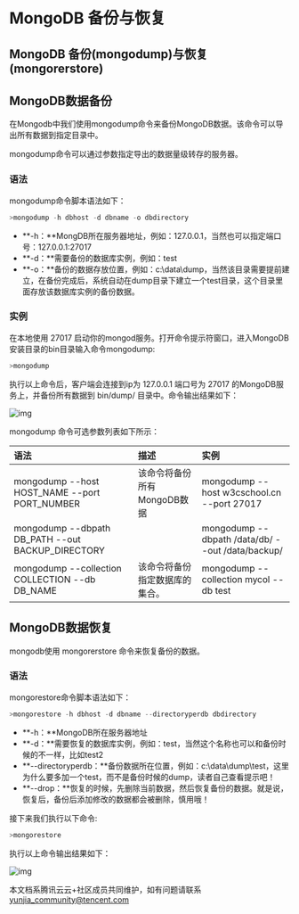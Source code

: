 # MongoDB 备份与恢复

## MongoDB 备份(mongodump)与恢复(mongorerstore)

## MongoDB数据备份

在Mongodb中我们使用mongodump命令来备份MongoDB数据。该命令可以导出所有数据到指定目录中。

mongodump命令可以通过参数指定导出的数据量级转存的服务器。

### 语法

mongodump命令脚本语法如下：

```js
>mongodump -h dbhost -d dbname -o dbdirectory
```

- **-h：**MongDB所在服务器地址，例如：127.0.0.1，当然也可以指定端口号：127.0.0.1:27017
- **-d：**需要备份的数据库实例，例如：test
- **-o：**备份的数据存放位置，例如：c:\data\dump，当然该目录需要提前建立，在备份完成后，系统自动在dump目录下建立一个test目录，这个目录里面存放该数据库实例的备份数据。

### 实例

在本地使用 27017 启动你的mongod服务。打开命令提示符窗口，进入MongoDB安装目录的bin目录输入命令mongodump:

```js
>mongodump
```

执行以上命令后，客户端会连接到ip为 127.0.0.1 端口号为 27017 的MongoDB服务上，并备份所有数据到 bin/dump/ 目录中。命令输出结果如下：

![img](https://ask.qcloudimg.com/http-save/devdocs/14wmxp9dir.png)

mongodump 命令可选参数列表如下所示：

| 语法                                              | 描述                           | 实例                                             |
| :------------------------------------------------ | :----------------------------- | :----------------------------------------------- |
| mongodump --host HOST_NAME --port PORT_NUMBER     | 该命令将备份所有MongoDB数据    | mongodump --host w3cschool.cn --port 27017       |
| mongodump --dbpath DB_PATH --out BACKUP_DIRECTORY |                                | mongodump --dbpath /data/db/ --out /data/backup/ |
| mongodump --collection COLLECTION --db DB_NAME    | 该命令将备份指定数据库的集合。 | mongodump --collection mycol --db test           |

## MongoDB数据恢复

mongodb使用 mongorerstore 命令来恢复备份的数据。

### 语法

mongorestore命令脚本语法如下：

```js
>mongorestore -h dbhost -d dbname --directoryperdb dbdirectory
```

- **-h：**MongoDB所在服务器地址
- **-d：**需要恢复的数据库实例，例如：test，当然这个名称也可以和备份时候的不一样，比如test2
- **--directoryperdb：**备份数据所在位置，例如：c:\data\dump\test，这里为什么要多加一个test，而不是备份时候的dump，读者自己查看提示吧！
- **--drop：**恢复的时候，先删除当前数据，然后恢复备份的数据。就是说，恢复后，备份后添加修改的数据都会被删除，慎用哦！

接下来我们执行以下命令:

```js
>mongorestore
```

执行以上命令输出结果如下：

![img](https://ask.qcloudimg.com/http-save/devdocs/mun5934wxg.png)

本文档系腾讯云云+社区成员共同维护，如有问题请联系 yunjia_community@tencent.com